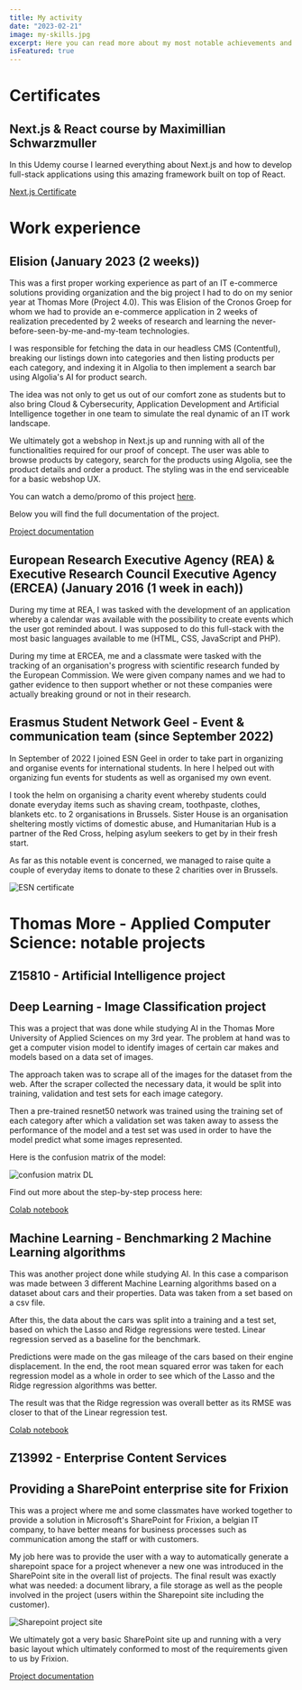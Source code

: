 ```yaml
---
title: My activity
date: "2023-02-21"
image: my-skills.jpg
excerpt: Here you can read more about my most notable achievements and projects.
isFeatured: true
---
```


# Certificates

## Next.js & React course by Maximillian Schwarzmuller

In this Udemy course I learned everything about Next.js and how to develop full-stack applications using this amazing framework built on top of React.

[Next.js Certificate](/downloads/certificates/NextJSCert.pdf)

# Work experience

## Elision (January 2023 (2 weeks))

This was a first proper working experience as part of an IT e-commerce solutions providing organization and the big project I had to do on my senior year at Thomas More (Project 4.0). This was Elision of the Cronos Groep for whom we had to provide an e-commerce application in 2 weeks of realization precedented by 2 weeks of research and learning the never-before-seen-by-me-and-my-team technologies.

I was responsible for fetching the data in our headless CMS (Contentful), breaking our listings down into categories and then listing products per each category, and indexing it in Algolia to then implement a search bar using Algolia's AI for product search.

The idea was not only to get us out of our comfort zone as students but to also bring Cloud & Cybersecurity, Application Development and Artificial Intelligence together in one team to simulate the real dynamic of an IT work landscape.

We ultimately got a webshop in Next.js up and running with all of the functionalities required for our proof of concept. The user was able to browse products by category, search for the products using Algolia, see the product details and order a product. The styling was in the end serviceable for a basic webshop UX.

You can watch a demo/promo of this project [here](https://youtu.be/TnUKmzZM1Qc).

Below you will find the full documentation of the project.

[Project documentation](/downloads/activity/ProjectHandover.docx)

## European Research Executive Agency (REA) & Executive Research Council Executive Agency (ERCEA) (January 2016 (1 week in each))

During my time at REA, I was tasked with the development of an application whereby a calendar was available with the possibility to create events which the user got reminded about. I was supposed to do this full-stack with the most basic languages available to me (HTML, CSS, JavaScript and PHP).

During my time at ERCEA, me and a classmate were tasked with the tracking of an organisation's progress with scientific research funded by the European Commission. We were given company names and we had to gather evidence to then support whether or not these companies were actually breaking ground or not in their research.

## Erasmus Student Network Geel - Event & communication team (since September 2022)

In September of 2022 I joined ESN Geel in order to take part in organizing and organise events for international students. In here I helped out with organizing fun events for students as well as organised my own event.

I took the helm on organising a charity event whereby students could donate everyday items such as shaving cream, toothpaste, clothes, blankets etc. to 2 organisations in Brussels. Sister House is an organisation sheltering mostly victims of domestic abuse, and Humanitarian Hub is a partner of the Red Cross, helping asylum seekers to get by in their fresh start.

As far as this notable event is concerned, we managed to raise quite a couple of everyday items to donate to these 2 charities over in Brussels.

![ESN certificate](esn-certificate.jpeg)

# Thomas More - Applied Computer Science: notable projects

## Z15810 - Artificial Intelligence project

## Deep Learning - Image Classification project

This was a project that was done while studying AI in the Thomas More University of Applied Sciences on my 3rd year. The problem at hand was to get a computer vision model to identify images of certain car makes and models based on a data set of images.

The approach taken was to scrape all of the images for the dataset from the web. After the scraper collected the necessary data, it would be split into training, validation and test sets for each image category.

Then a pre-trained resnet50 network was trained using the training set of each category after which a validation set was taken away to assess the performance of the model and a test set was used in order to have the model predict what some images represented.

Here is the confusion matrix of the model:

![confusion matrix DL](confusion-matrixDL.PNG)

Find out more about the step-by-step process here:

[Colab notebook](https://drive.google.com/file/d/1bCT2YO4Z4sS8BvywYXM3HbVcnu8y9SgO/view?usp=sharing)

## Machine Learning - Benchmarking 2 Machine Learning algorithms

This was another project done while studying AI. In this case a comparison was made between 3 different Machine Learning algorithms based on a dataset about cars and their properties. Data was taken from a set based on a csv file.

After this, the data about the cars was split into a training and a test set, based on which the Lasso and Ridge regressions were tested. Linear regression served as a baseline for the benchmark.

Predictions were made on the gas mileage of the cars based on their engine displacement. In the end, the root mean squared error was taken for each regression model as a whole in order to see which of the Lasso and the Ridge regression algorithms was better.

The result was that the Ridge regression was overall better as its RMSE was closer to that of the Linear regression test.

[Colab notebook](https://colab.research.google.com/drive/11MgZ2MY94dPDzkF_JJ4gYF-36DE4DDg5?usp=sharing)

## Z13992 - Enterprise Content Services

## Providing a SharePoint enterprise site for Frixion

This was a project where me and some classmates have worked together to provide a solution in Microsoft's SharePoint for Frixion, a belgian IT company, to have better means for business processes such as communication among the staff or with customers.

My job here was to provide the user with a way to automatically generate a sharepoint space for a project whenever a new one was introduced in the SharePoint site in the overall list of projects. The final result was exactly what was needed: a document library, a file storage as well as the people involved in the project (users within the Sharepoint site including the customer).

![Sharepoint project site](project-site-SP.png)

We ultimately got a very basic SharePoint site up and running with a very basic layout which ultimately conformed to most of the requirements given to us by Frixion.

[Project documentation](/downloads/classProjects/EnterpriseContentServicesProject.docx)
